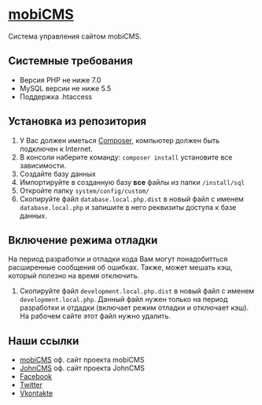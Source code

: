 # [mobiCMS](http://mobicms.org)

Система управления сайтом mobiCMS.

## Системные требования
- Версия PHP не ниже 7.0
- MySQL версии не ниже 5.5
- Поддержка .htaccess

## Установка из репозитория
1. У Вас должен иметься [Composer](https://getcomposer.org/), компьютер должен быть подключен к Internet.  
2. В консоли наберите команду:  `composer install` установите все зависимости.
3. Создайте базу данных
4. Импортируйте в созданную базу **все** файлы из папки `/install/sql`
5. Откройте папку `system/config/custom/`
6. Скопируйте файл `database.local.php.dist` в новый файл с именем `database.local.php` и запишите в него реквизиты доступа к базе данных.

## Включение режима отладки
На период разработки и отладки кода Вам могут понадобитться расширенные сообщения об ошибках.
Также, может мешать кэш, который полезно на время отключить. 
1. Скопируйте файл `development.local.php.dist` в новый файл с именем `development.local.php`.
Данный файл нужен только на период разработки и отдадки (включает режим отладки и отключает кэш).
На рабочем сайте этот файл нужно удалить.

## Наши ссылки
- [mobiCMS](https://mobicms.org) оф. сайт проекта mobiCMS
- [JohnCMS](https://johncms.com) оф. сайт проекта JohnCMS
- [Facebook](https://www.facebook.com/mobicms)
- [Twitter](https://twitter.com/mobicms)
- [Vkontakte](https://vk.com/mobicms)
